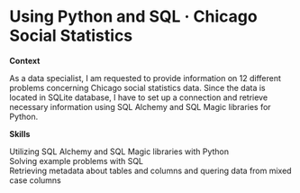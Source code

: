 # Using Python and SQL · Chicago Social Statistics

**Context**

As a data specialist, I am requested to provide information on 12 different problems concerning Chicago social statistics data. Since the data is located in SQLite database, I have to set up a connection and retrieve necessary information using SQL Alchemy and SQL Magic libraries for Python.

**Skills**

Utilizing SQL Alchemy and SQL Magic libraries with Python  
Solving example problems with SQL  
Retrieving metadata about tables and columns and quering data from mixed case columns  

